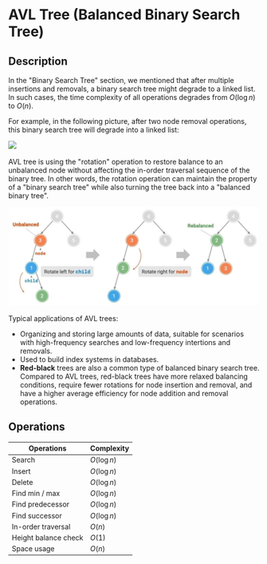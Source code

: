 # AVL Tree (Balanced Binary Search Tree)

## Description

In the "Binary Search Tree" section, we mentioned that after multiple insertions and removals, a binary search tree might degrade to a linked list.
In such cases, the time complexity of all operations degrades from $O(\log n)$ to $O(n)$.

For example, in the following picture, after two node removal operations, this binary search tree will degrade into a linked list:

<img src="image2.jpg" style="width:5.15733in" />

AVL tree is using the "rotation" operation to restore balance to an unbalanced node without affecting the in-order traversal sequence of the binary tree.
In other words, the rotation operation can maintain the property of a "binary search tree" while also turning the tree back into a "balanced binary tree".

![](avl_tree/image1.jpg)

Typical applications of AVL trees:

- Organizing and storing large amounts of data, suitable for scenarios with high-frequency searches and low-frequency intertions and removals.
- Used to build index systems in databases.
- **Red-black** trees are also a common type of balanced binary search tree. Compared to AVL trees, red-black trees have more relaxed balancing conditions, require fewer rotations for node insertion and removal, and have a higher average efficiency for node addition and removal operations.

## Operations

| Operations           | Complexity  |
| -------------------- | ----------- |
| Search               | $O(\log n)$ |
| Insert               | $O(\log n)$ |
| Delete               | $O(\log n)$ |
| Find min / max       | $O(\log n)$ |
| Find predecessor     | $O(\log n)$ |
| Find successor       | $O(\log n)$ |
| In-order traversal   | $O(n)$      |
| Height balance check | $O(1)$      |
| Space usage          | $O(n)$      |
